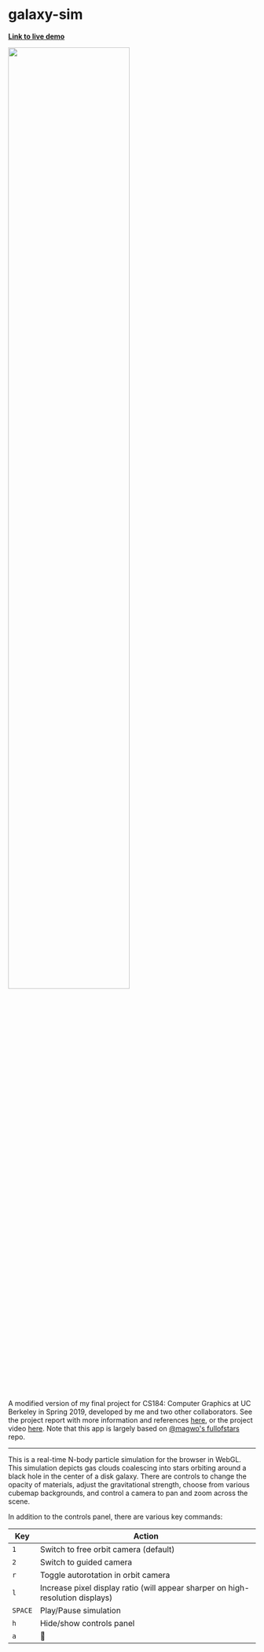 # galaxy-sim

[__Link to live demo__](http://dulan.github.io/codewithdulan)

<img src="https://aparikh98.github.io/CosmologicalSimulation/images/demo.png" width="70%">

A modified version of my final project for CS184: Computer Graphics at UC Berkeley in Spring 2019, developed by me and two other collaborators. See the project report with more information and references [here](https://andrewdcampbell.github.io/galaxy-sim-report), or the project video [here](https://youtu.be/ROuIVfnqMWk). Note that this app is largely based on [@magwo's fullofstars](https://github.com/magwo/fullofstars) repo.

---

This is a real-time N-body particle simulation for the browser in WebGL. This simulation depicts gas clouds coalescing into stars orbiting around a black hole in the center of a disk galaxy. There are controls to change the opacity of materials, adjust the gravitational strength, choose from various cubemap backgrounds, and control a camera to pan and zoom across the scene.

In addition to the controls panel, there are various key commands:

| Key  | Action | 
| --- | --- |
| `1` | Switch to free orbit camera (default) |
| `2` | Switch to guided camera |
| `r` | Toggle autorotation in orbit camera |
| `l` | Increase pixel display ratio (will appear sharper on high-resolution displays) |
| `SPACE` | Play/Pause simulation |
| `h` | Hide/show controls panel |
| `a` | 🤔 |
